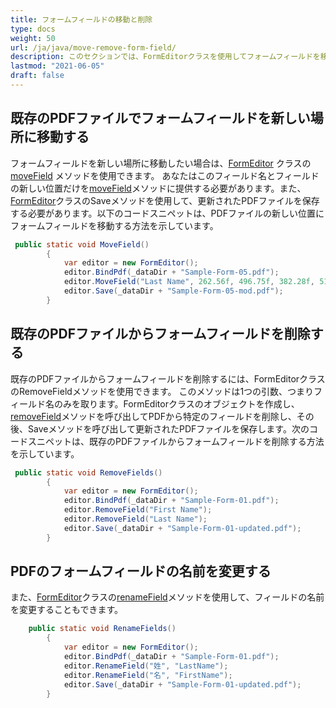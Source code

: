 ```yaml
---
title: フォームフィールドの移動と削除
type: docs
weight: 50
url: /ja/java/move-remove-form-field/
description: このセクションでは、FormEditorクラスを使用してフォームフィールドを移動および削除する方法を説明します。
lastmod: "2021-06-05"
draft: false
---
```


## 既存のPDFファイルでフォームフィールドを新しい場所に移動する

フォームフィールドを新しい場所に移動したい場合は、[FormEditor](https://reference.aspose.com/pdf/java/com.aspose.pdf.facades/FormEditor) クラスの [moveField](https://reference.aspose.com/pdf/java/com.aspose.pdf.facades/FormEditor#moveField-java.lang.String-float-float-float-float-) メソッドを使用できます。
 あなたはこのフィールド名とフィールドの新しい位置だけを[moveField](https://reference.aspose.com/pdf/java/com.aspose.pdf.facades/FormEditor#moveField-java.lang.String-float-float-float-float-)メソッドに提供する必要があります。また、[FormEditor](https://reference.aspose.com/pdf/java/com.aspose.pdf.facades/FormEditor)クラスのSaveメソッドを使用して、更新されたPDFファイルを保存する必要があります。以下のコードスニペットは、PDFファイルの新しい位置にフォームフィールドを移動する方法を示しています。

```java
 public static void MoveField()
        {
            var editor = new FormEditor();
            editor.BindPdf(_dataDir + "Sample-Form-05.pdf");
            editor.MoveField("Last Name", 262.56f, 496.75f, 382.28f, 514.03f);
            editor.Save(_dataDir + "Sample-Form-05-mod.pdf");
        }
```

## 既存のPDFファイルからフォームフィールドを削除する

既存のPDFファイルからフォームフィールドを削除するには、FormEditorクラスのRemoveFieldメソッドを使用できます。 このメソッドは1つの引数、つまりフィールド名のみを取ります。FormEditorクラスのオブジェクトを作成し、[removeField](https://reference.aspose.com/pdf/java/com.aspose.pdf.facades/FormEditor#removeField-java.lang.String-)メソッドを呼び出してPDFから特定のフィールドを削除し、その後、Saveメソッドを呼び出して更新されたPDFファイルを保存します。次のコードスニペットは、既存のPDFファイルからフォームフィールドを削除する方法を示しています。

```java
 public static void RemoveFields()
        {
            var editor = new FormEditor();
            editor.BindPdf(_dataDir + "Sample-Form-01.pdf");
            editor.RemoveField("First Name");
            editor.RemoveField("Last Name");
            editor.Save(_dataDir + "Sample-Form-01-updated.pdf");
        }
```

## PDFのフォームフィールドの名前を変更する

また、[FormEditor](https://reference.aspose.com/pdf/java/com.aspose.pdf.facades/FormEditor)クラスの[renameField](https://reference.aspose.com/pdf/java/com.aspose.pdf.facades/FormEditor#renameField-java.lang.String-java.lang.String-)メソッドを使用して、フィールドの名前を変更することもできます。
```java
    public static void RenameFields()
        {
            var editor = new FormEditor();
            editor.BindPdf(_dataDir + "Sample-Form-01.pdf");
            editor.RenameField("姓", "LastName");
            editor.RenameField("名", "FirstName");
            editor.Save(_dataDir + "Sample-Form-01-updated.pdf");
        }
```